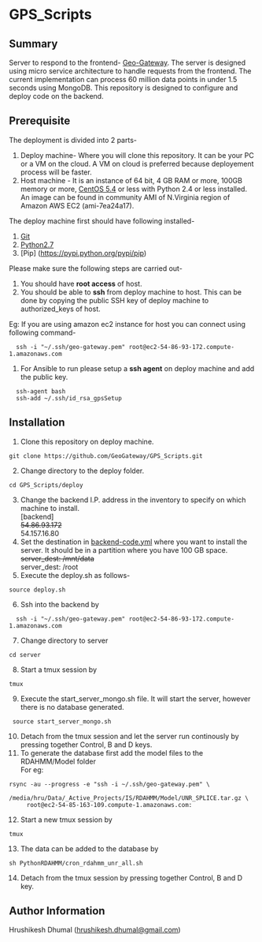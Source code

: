 # GPS_Scripts

Summary
------------------
Server to respond to the frontend- [Geo-Gateway](http://geo-gateway.org/main.html). The server is designed using micro service architecture to handle requests from the frontend. The current implementation can process 60 million data points in under 1.5 seconds using MongoDB. This repository is designed to configure and deploy code on the backend.

Prerequisite
------------------
The deployment is divided into 2 parts-  
1. Deploy machine- Where you will clone this repository. It can be your PC or a VM on the cloud. A VM on cloud is preferred because deployement process will be faster.  
2. Host machine - It is an instance of 64 bit, 4 GB RAM or more, 100GB memory or more, [CentOS 5.4](https://www.centos.org/) or less with Python 2.4 or less installed. An image can be found in community AMI of N.Virginia region of Amazon AWS EC2 (ami-7ea24a17).   

The deploy machine first should have following installed-  
1. [Git](https://git-scm.com/book/en/v2/Getting-Started-Installing-Git)    
2. [Python2.7](https://www.python.org/download/releases/2.7/)  
3. [Pip] (https://pypi.python.org/pypi/pip)

Please make sure the following steps are carried out-      

1. You should have <b>root access</b> of host. 
1. You should be able to <b>ssh</b> from deploy machine to host. This can be done by copying the public SSH key of deploy machine to authorized_keys of host.  

  Eg: If you are using amazon ec2 instance for host you can connect using following command-  
  ```shell
    ssh -i "~/.ssh/geo-gateway.pem" root@ec2-54-86-93-172.compute-1.amazonaws.com
  ```  
1.  For Ansible to run please setup a **ssh agent** on deploy machine and add the public key.    

  ```shell  
    ssh-agent bash  
    ssh-add ~/.ssh/id_rsa_gpsSetup
  ```  


Installation
------------------

1. Clone this repository on deploy machine.   

  ```shell
  git clone https://github.com/GeoGateway/GPS_Scripts.git
  ```  
2. Change directory to the deploy folder.     

  ```shell
  cd GPS_Scripts/deploy
  ```  
3. Change the backend I.P. address in the inventory to specify on which machine to install.  
  [backend]  
  ~~54.86.93.172~~  
  54.157.16.80  
4. Set the destination in [backend-code.yml](deploy/backend-code.yml) where you want to install the server. It should be in a partition where you have 100 GB space.  
~~server_dest: /mnt/data~~  
server_dest: /root  
5. Execute the deploy.sh as follows- 

  ```shell   
  source deploy.sh  
  ```  
6. Ssh into the backend by  

  ```shell
    ssh -i "~/.ssh/geo-gateway.pem" root@ec2-54-86-93-172.compute-1.amazonaws.com
  ```  
7. Change directory to server  

  ```shell
  cd server
  ```  
8. Start a tmux session by  

  ```shell  
  tmux
  ```  
9. Execute the start_server_mongo.sh file. It will start the server, however there is no database generated. 

 ```shell 
  source start_server_mongo.sh
  ```  
10. Detach from the tmux session and let the server run continously by pressing together Control, B and D keys.  
11. To generate the database first add the model files to the RDAHMM/Model folder  
  For eg:  
  
  ```shell
  rsync -au --progress -e "ssh -i ~/.ssh/geo-gateway.pem" \
       /media/hru/Data/_Active_Projects/IS/RDAHMM/Model/UNR_SPLICE.tar.gz \
       root@ec2-54-85-163-109.compute-1.amazonaws.com:
  ```  
12. Start a new tmux session by  

  ```shell
  tmux
  ```  
13.  The data can be added to the database by  

  ```shell
  sh PythonRDAHMM/cron_rdahmm_unr_all.sh
  ```  
14. Detach from the tmux session by pressing together Control, B and D key.  

 
Author Information
------------------

Hrushikesh Dhumal (hrushikesh.dhumal@gmail.com)


